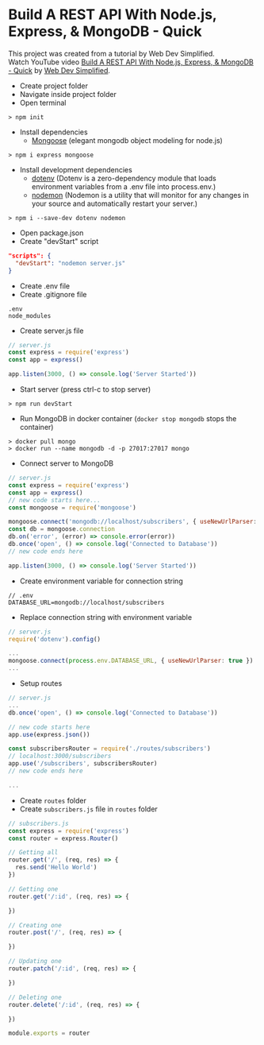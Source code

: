# Build A REST API With Node.js, Express, & MongoDB - Quick
This project was created from a tutorial by Web Dev Simplified.  
Watch YouTube video [Build A REST API With Node.js, Express, & MongoDB - Quick](https://www.youtube.com/watch?v=fgTGADljAeg) by [Web Dev Simplified](https://www.youtube.com/c/WebDevSimplified).

- Create project folder
- Navigate inside project folder
- Open terminal
```Terminal
> npm init
```
- Install dependencies
  - [Mongoose](https://mongoosejs.com/) (elegant mongodb object modeling for node.js)
```Terminal
> npm i express mongoose
```
- Install development dependencies
  - [dotenv](https://github.com/motdotla/dotenv#readme) (Dotenv is a zero-dependency module that loads environment variables from a .env file into process.env.)
  - [nodemon](https://nodemon.io/) (Nodemon is a utility that will monitor for any changes in your source and automatically restart your server.)
```Terminal
> npm i --save-dev dotenv nodemon
```
- Open package.json
- Create "devStart" script
```json
"scripts": {
  "devStart": "nodemon server.js"
}
```
- Create .env file
- Create .gitignore file
```
.env
node_modules
```
- Create server.js file
```js
// server.js
const express = require('express')
const app = express()

app.listen(3000, () => console.log('Server Started'))
```
- Start server (press ctrl-c to stop server)
```Terminal
> npm run devStart
```
- Run MongoDB in docker container (`docker stop mongodb` stops the container)
```Terminal
> docker pull mongo
> docker run --name mongodb -d -p 27017:27017 mongo
```
- Connect server to MongoDB
```js
// server.js
const express = require('express')
const app = express()
// new code starts here...
const mongoose = require('mongoose')

mongoose.connect('mongodb://localhost/subscribers', { useNewUrlParser: true })
const db = mongoose.connection
db.on('error', (error) => console.error(error))
db.once('open', () => console.log('Connected to Database'))
// new code ends here

app.listen(3000, () => console.log('Server Started'))
```
- Create environment variable for connection string
```
// .env
DATABASE_URL=mongodb://localhost/subscribers
```
- Replace connection string with environment variable
```js
// server.js
require('dotenv').config()

...
mongoose.connect(process.env.DATABASE_URL, { useNewUrlParser: true })
...
```
- Setup routes
```js
// server.js
...
db.once('open', () => console.log('Connected to Database'))

// new code starts here
app.use(express.json())

const subscribersRouter = require('./routes/subscribers')
// localhost:3000/subscribers
app.use('/subscribers', subscribersRouter)
// new code ends here

...
```
- Create `routes` folder
- Create `subscribers.js` file in `routes` folder
```js
// subscribers.js
const express = require('express')
const router = express.Router()

// Getting all
router.get('/', (req, res) => {
  res.send('Hello World')
})

// Getting one
router.get('/:id', (req, res) => {

})

// Creating one
router.post('/', (req, res) => {

})

// Updating one
router.patch('/:id', (req, res) => {

})

// Deleting one
router.delete('/:id', (req, res) => {

})

module.exports = router
```
